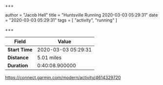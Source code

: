 +++

author = "Jacob Hell"
title = "Huntsville Running 2020-03-03 05:29:31"
date = "2020-03-03 05:29:31"
tags = [
    "activity", "running"
]

+++

<!--more-->

|Field  |Value  |
|--- | --- |
|**Start Time**|2020-03-03 05:29:31|
|**Distance**|5.01 miles|
|**Duration**|0:40:08.900000|

https://connect.garmin.com/modern/activity/4614329720